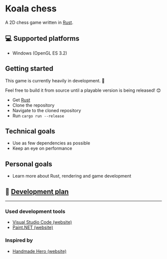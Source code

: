 # Koala chess
A 2D chess game written in [Rust](https://www.rust-lang.org).

## :computer: Supported platforms
- Windows (OpenGL ES 3.2)

## Getting started
This game is currently heavily in development. :construction:

Feel free to build it from source until a playable version is being released! :blush:
- Get [Rust](https://www.rust-lang.org/tools/install)
- Clone the repository
- Navigate to the cloned repository
- Run `cargo run --release`

## Technical goals
- Use as few dependencies as possible
- Keep an eye on performance

## Personal goals
- Learn more about Rust, rendering and game development

## :memo: [Development plan](https://github.com/Oliver-Piorun/koala_chess/projects/1)

---

### Used development tools
- [Visual Studio Code (website)](https://code.visualstudio.com)
- [Paint.NET (website)](https://www.getpaint.net)

### Inspired by
- [Handmade Hero (website)](https://handmadehero.org)
